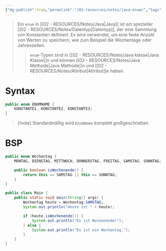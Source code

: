 ```yaml
---
{"dg-publish":true,"permalink":"/02-resources/notes/java-enum/","tags":["informatik/programmierung/sprachen/java"],"noteIcon":"","updated":"2025-10-29T12:59:07.100+01:00"}
---
```


>Ein `enum` in [[02 - RESOURCES/Notes/Java\|Java]] ist ein spezieller [[02 - RESOURCES/Notes/Datentyp\|Datentyp]], der eine Sammlung von Konstanten definiert. 
>Es wird verwendet, um eine feste Anzahl von Werten zu speichern, wie zum Beispiel die Wochentage oder Jahreszeiten.
>> `enum`-Typen sind in [[02 - RESOURCES/Notes/Java klasse\|Java Klasse]]n und können [[02 - RESOURCES/Notes/Java Methode\|Java Methode]]n und [[02 - RESOURCES/Notes/Attribut\|Attribut]]e haben.

# Syntax
```java
public enum ENUMNAME {
    KONSTANTE1, KONSTANTE2, KONSTANTE3;
}
```

>[!note] Standardmäßig wird `EnumName` komplett großgeschrieben 

# BSP
```java
public enum Wochentag {
    MONTAG, DIENSTAG, MITTWOCH, DONNERSTAG, FREITAG, SAMSTAG, SONNTAG;

    public boolean isWochenende() {
        return this == SAMSTAG || this == SONNTAG;
    }
}

public class Main {
    public static void main(String[] args) {
        Wochentag heute = Wochentag.SAMSTAG;
        System.out.println("Heute ist " + heute);

        if (heute.isWochenende()) {
            System.out.println("Es ist Wochenende!");
        } else {
            System.out.println("Es ist ein Wochentag.");
        }
    }
}
```
